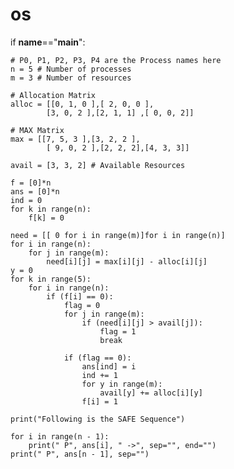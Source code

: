 # os
if __name__=="__main__":
     
    # P0, P1, P2, P3, P4 are the Process names here
    n = 5 # Number of processes
    m = 3 # Number of resources
     
    # Allocation Matrix
    alloc = [[0, 1, 0 ],[ 2, 0, 0 ],
            [3, 0, 2 ],[2, 1, 1] ,[ 0, 0, 2]]
     
    # MAX Matrix
    max = [[7, 5, 3 ],[3, 2, 2 ],
            [ 9, 0, 2 ],[2, 2, 2],[4, 3, 3]]
     
    avail = [3, 3, 2] # Available Resources
     
    f = [0]*n
    ans = [0]*n
    ind = 0
    for k in range(n):
        f[k] = 0
         
    need = [[ 0 for i in range(m)]for i in range(n)]
    for i in range(n):
        for j in range(m):
            need[i][j] = max[i][j] - alloc[i][j]
    y = 0
    for k in range(5):
        for i in range(n):
            if (f[i] == 0):
                flag = 0
                for j in range(m):
                    if (need[i][j] > avail[j]):
                        flag = 1
                        break
                 
                if (flag == 0):
                    ans[ind] = i
                    ind += 1
                    for y in range(m):
                        avail[y] += alloc[i][y]
                    f[i] = 1
                     
    print("Following is the SAFE Sequence")
     
    for i in range(n - 1):
        print(" P", ans[i], " ->", sep="", end="")
    print(" P", ans[n - 1], sep="")
